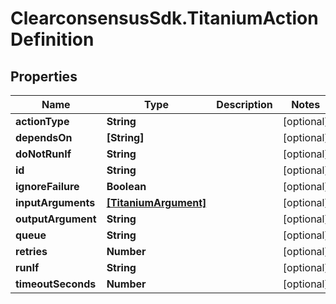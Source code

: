 # ClearconsensusSdk.TitaniumActionDefinition

## Properties

Name | Type | Description | Notes
------------ | ------------- | ------------- | -------------
**actionType** | **String** |  | [optional] 
**dependsOn** | **[String]** |  | [optional] 
**doNotRunIf** | **String** |  | [optional] 
**id** | **String** |  | [optional] 
**ignoreFailure** | **Boolean** |  | [optional] 
**inputArguments** | [**[TitaniumArgument]**](TitaniumArgument.md) |  | [optional] 
**outputArgument** | **String** |  | [optional] 
**queue** | **String** |  | [optional] 
**retries** | **Number** |  | [optional] 
**runIf** | **String** |  | [optional] 
**timeoutSeconds** | **Number** |  | [optional] 


